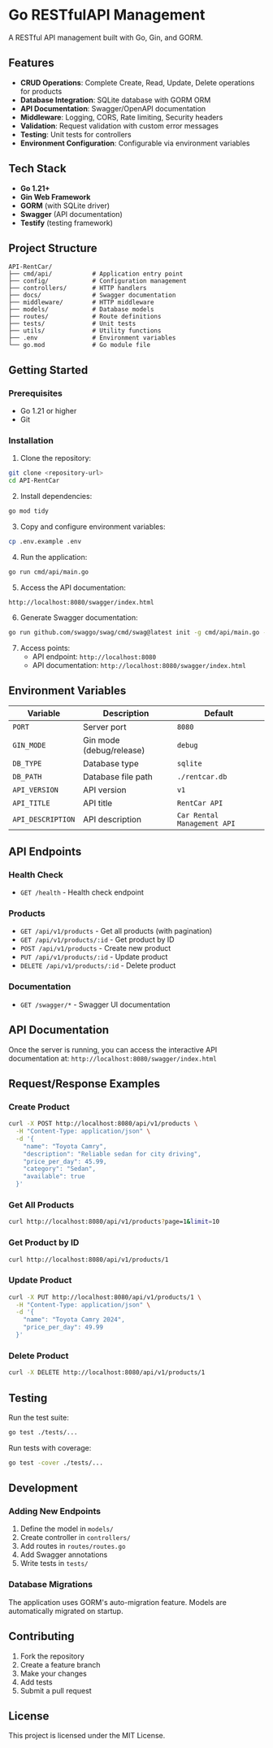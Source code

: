 # Go RESTfulAPI Management

A RESTful API management built with Go, Gin, and GORM.

## Features

- **CRUD Operations**: Complete Create, Read, Update, Delete operations for products
- **Database Integration**: SQLite database with GORM ORM
- **API Documentation**: Swagger/OpenAPI documentation
- **Middleware**: Logging, CORS, Rate limiting, Security headers
- **Validation**: Request validation with custom error messages
- **Testing**: Unit tests for controllers
- **Environment Configuration**: Configurable via environment variables

## Tech Stack

- **Go 1.21+**
- **Gin Web Framework**
- **GORM** (with SQLite driver)
- **Swagger** (API documentation)
- **Testify** (testing framework)

## Project Structure

```
API-RentCar/
├── cmd/api/           # Application entry point
├── config/            # Configuration management
├── controllers/       # HTTP handlers
├── docs/              # Swagger documentation
├── middleware/        # HTTP middleware
├── models/            # Database models
├── routes/            # Route definitions
├── tests/             # Unit tests
├── utils/             # Utility functions
├── .env               # Environment variables
└── go.mod             # Go module file
```

## Getting Started

### Prerequisites

- Go 1.21 or higher
- Git

### Installation

1. Clone the repository:
```bash
git clone <repository-url>
cd API-RentCar
```

2. Install dependencies:
```bash
go mod tidy
```

3. Copy and configure environment variables:
```bash
cp .env.example .env
```

4. Run the application:
```bash
go run cmd/api/main.go
```

5. Access the API documentation:
```
http://localhost:8080/swagger/index.html
```

6. Generate Swagger documentation:
```bash
go run github.com/swaggo/swag/cmd/swag@latest init -g cmd/api/main.go -o docs --parseDependency --parseInternal
```

7. Access points:
   - API endpoint: `http://localhost:8080`
   - API documentation: `http://localhost:8080/swagger/index.html`

## Environment Variables

| Variable | Description | Default |
|----------|-------------|---------|
| `PORT` | Server port | `8080` |
| `GIN_MODE` | Gin mode (debug/release) | `debug` |
| `DB_TYPE` | Database type | `sqlite` |
| `DB_PATH` | Database file path | `./rentcar.db` |
| `API_VERSION` | API version | `v1` |
| `API_TITLE` | API title | `RentCar API` |
| `API_DESCRIPTION` | API description | `Car Rental Management API` |

## API Endpoints

### Health Check
- `GET /health` - Health check endpoint

### Products
- `GET /api/v1/products` - Get all products (with pagination)
- `GET /api/v1/products/:id` - Get product by ID
- `POST /api/v1/products` - Create new product
- `PUT /api/v1/products/:id` - Update product
- `DELETE /api/v1/products/:id` - Delete product

### Documentation
- `GET /swagger/*` - Swagger UI documentation

## API Documentation

Once the server is running, you can access the interactive API documentation at:
`http://localhost:8080/swagger/index.html`

## Request/Response Examples

### Create Product
```bash
curl -X POST http://localhost:8080/api/v1/products \
  -H "Content-Type: application/json" \
  -d '{
    "name": "Toyota Camry",
    "description": "Reliable sedan for city driving",
    "price_per_day": 45.99,
    "category": "Sedan",
    "available": true
  }'
```

### Get All Products
```bash
curl http://localhost:8080/api/v1/products?page=1&limit=10
```

### Get Product by ID
```bash
curl http://localhost:8080/api/v1/products/1
```

### Update Product
```bash
curl -X PUT http://localhost:8080/api/v1/products/1 \
  -H "Content-Type: application/json" \
  -d '{
    "name": "Toyota Camry 2024",
    "price_per_day": 49.99
  }'
```

### Delete Product
```bash
curl -X DELETE http://localhost:8080/api/v1/products/1
```

## Testing

Run the test suite:
```bash
go test ./tests/...
```

Run tests with coverage:
```bash
go test -cover ./tests/...
```

## Development

### Adding New Endpoints

1. Define the model in `models/`
2. Create controller in `controllers/`
3. Add routes in `routes/routes.go`
4. Add Swagger annotations
5. Write tests in `tests/`

### Database Migrations

The application uses GORM's auto-migration feature. Models are automatically migrated on startup.

## Contributing

1. Fork the repository
2. Create a feature branch
3. Make your changes
4. Add tests
5. Submit a pull request

## License

This project is licensed under the MIT License.